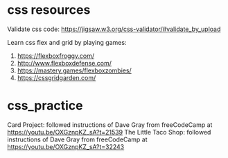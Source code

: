 # css resources

Validate css code: https://jigsaw.w3.org/css-validator/#validate_by_upload

Learn css flex and grid by playing games:

1. https://flexboxfroggy.com/
2. http://www.flexboxdefense.com/
3. https://mastery.games/flexboxzombies/
4. https://cssgridgarden.com/

# css_practice

Card Project: followed instructions of Dave Gray from freeCodeCamp at https://youtu.be/OXGznpKZ_sA?t=21539
The Little Taco Shop: followed instructions of Dave Gray from freeCodeCamp at https://youtu.be/OXGznpKZ_sA?t=32243

